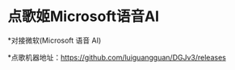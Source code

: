 # 点歌姬Microsoft语音AI

 *对接微软(Microsoft 语音 AI)

 *点歌机器地址：https://github.com/luiguangguan/DGJv3/releases

